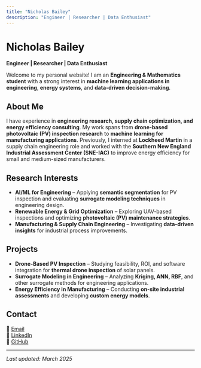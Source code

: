 ```yaml
---
title: "Nicholas Bailey"
description: "Engineer | Researcher | Data Enthusiast"
---
```


# Nicholas Bailey
**Engineer | Researcher | Data Enthusiast**

Welcome to my personal website! I am an **Engineering & Mathematics student** with a strong interest in **machine learning applications in engineering**, **energy systems**, and **data-driven decision-making**.

## About Me
I have experience in **engineering research, supply chain optimization, and energy efficiency consulting**. My work spans from **drone-based photovoltaic (PV) inspection research** to **machine learning for manufacturing applications**. Previously, I interned at **Lockheed Martin** in a supply chain engineering role and worked with the **Southern New England Industrial Assessment Center (SNE-IAC)** to improve energy efficiency for small and medium-sized manufacturers.

## Research Interests
- **AI/ML for Engineering** – Applying **semantic segmentation** for PV inspection and evaluating **surrogate modeling techniques** in engineering design.
- **Renewable Energy & Grid Optimization** – Exploring UAV-based inspections and optimizing **photovoltaic (PV) maintenance strategies**.
- **Manufacturing & Supply Chain Engineering** – Investigating **data-driven insights** for industrial process improvements.

## Projects
- **Drone-Based PV Inspection** – Studying feasibility, ROI, and software integration for **thermal drone inspection** of solar panels.
- **Surrogate Modeling in Engineering** – Analyzing **Kriging, ANN, RBF**, and other surrogate methods for engineering applications.
- **Energy Efficiency in Manufacturing** – Conducting **on-site industrial assessments** and developing **custom energy models**.

## Contact
📧 [Email](mailto:your.email@example.com)  
🔗 [LinkedIn](https://www.linkedin.com/in/yourprofile/)  
📄 [GitHub](https://github.com/yourusername)

---

_Last updated: March 2025_
